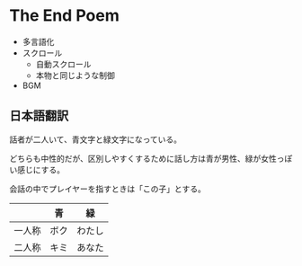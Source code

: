 # The End Poem

- 多言語化
- スクロール
  - 自動スクロール
  - 本物と同じような制御
- BGM

## 日本語翻訳

話者が二人いて、青文字と緑文字になっている。

どちらも中性的だが、区別しやすくするために話し方は青が男性、緑が女性っぽい感じにする。

会話の中でプレイヤーを指すときは「この子」とする。

|        | 青   | 緑     |
| ------ | ---- | ------ |
| 一人称 | ボク | わたし |
| 二人称 | キミ | あなた |
